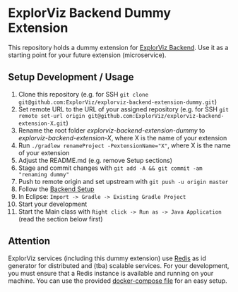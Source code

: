 # ExplorViz Backend Dummy Extension

This repository holds a dummy extension for [ExplorViz Backend](https://github.com/ExplorViz/explorviz-backend). Use it as a starting point for your future extension (microservice).

## Setup Development / Usage
1. Clone this repository (e.g. for SSH `git clone git@github.com:ExplorViz/explorviz-backend-extension-dummy.git`)
2. Set remote URL to the URL of your assigned repository (e.g. for SSH `git remote set-url origin git@github.com:ExplorViz/explorviz-backend-extension-X.git`)
3. Rename the root folder *explorviz-backend-extension-dummy* to *explorviz-backend-extension-X*, where X is the name of your extension
4. Run `./gradlew renameProject -PextensionName="X"`, where X is the name of your extension
4. Adjust the README.md (e.g. remove Setup sections)
5. Stage and commit changes with `git add -A && git commit -am "renaming dummy"`
6. Push to remote origin and set upstream with `git push -u origin master`
7. Follow the [Backend Setup](https://github.com/ExplorViz/explorviz-backend#explorviz-backend)
8. In Eclipse: `Import -> Gradle -> Existing Gradle Project`
9. Start your development
10. Start the Main class with `Right click -> Run as -> Java Application` (read the section below first)

## Attention
ExplorViz services (including this dummy extension) use [Redis](https://redis.io/) as id generator for distributed and (tba) scalable services.
For your development, you must ensure that a Redis instance is available and running on your machine.
You can use the provided [docker-compose file](https://github.com/ExplorViz/explorviz-backend/tree/dev-1/docker-compose) for an easy setup.